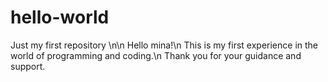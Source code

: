 # hello-world
Just my first repository
\n\n
Hello mina!\n
This is my first experience in the world of programming and coding.\n
Thank you for your guidance and support.
